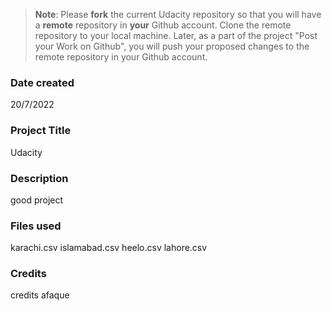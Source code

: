 >**Note**: Please **fork** the current Udacity repository so that you will have a **remote** repository in **your** Github account. Clone the remote repository to your local machine. Later, as a part of the project "Post your Work on Github", you will push your proposed changes to the remote repository in your Github account.

### Date created
20/7/2022
### Project Title
Udacity

### Description
good project

### Files used
karachi.csv
islamabad.csv
heelo.csv
lahore.csv

### Credits
credits afaque

